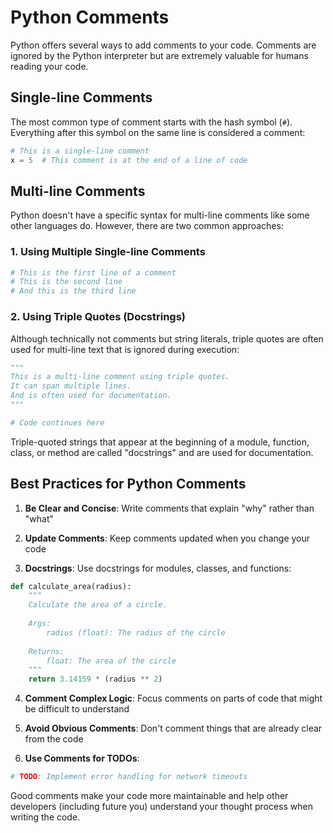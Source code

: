 # Python Comments

Python offers several ways to add comments to your code. Comments are ignored by the Python interpreter but are extremely valuable for humans reading your code.

## Single-line Comments

The most common type of comment starts with the hash symbol (`#`). Everything after this symbol on the same line is considered a comment:

```python
# This is a single-line comment
x = 5  # This comment is at the end of a line of code
```

## Multi-line Comments

Python doesn't have a specific syntax for multi-line comments like some other languages do. However, there are two common approaches:

### 1. Using Multiple Single-line Comments

```python
# This is the first line of a comment
# This is the second line
# And this is the third line
```

### 2. Using Triple Quotes (Docstrings)

Although technically not comments but string literals, triple quotes are often used for multi-line text that is ignored during execution:

```python
"""
This is a multi-line comment using triple quotes.
It can span multiple lines.
And is often used for documentation.
"""

# Code continues here
```

Triple-quoted strings that appear at the beginning of a module, function, class, or method are called "docstrings" and are used for documentation.

## Best Practices for Python Comments

1. **Be Clear and Concise**: Write comments that explain "why" rather than "what"

2. **Update Comments**: Keep comments updated when you change your code

3. **Docstrings**: Use docstrings for modules, classes, and functions:

```python
def calculate_area(radius):
    """
    Calculate the area of a circle.
    
    Args:
        radius (float): The radius of the circle
        
    Returns:
        float: The area of the circle
    """
    return 3.14159 * (radius ** 2)
```

4. **Comment Complex Logic**: Focus comments on parts of code that might be difficult to understand

5. **Avoid Obvious Comments**: Don't comment things that are already clear from the code

6. **Use Comments for TODOs**:

```python
# TODO: Implement error handling for network timeouts
```

Good comments make your code more maintainable and help other developers (including future you) understand your thought process when writing the code.
